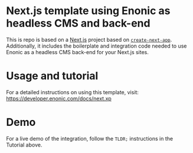 # Next.js template using Enonic as headless CMS and back-end
This is repo is based on a [Next.js](https://nextjs.org/) project based on [`create-next-app`](https://github.com/vercel/next.js/tree/canary/packages/create-next-app). 
Additionally, it includes the boilerplate and integration code needed to use Enonic as a headless CMS back-end for your Next.js sites.

# Usage and tutorial
For a detailed instructions on using this template, visit: https://developer.enonic.com/docs/next.xp

# Demo
For a live demo of the integration, follow the `TLDR;` instructions in the Tutorial above.
